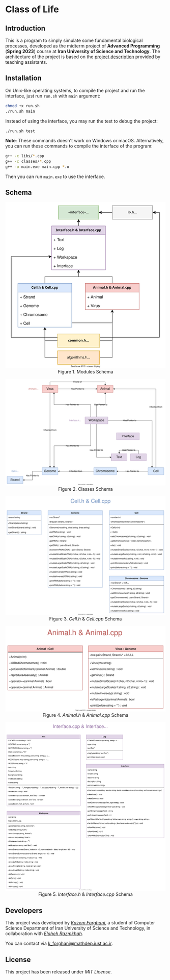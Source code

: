 # Class of Life

## Introduction

This is a program to simply simulate some fundamental biological processes, developed as the midterm project of **Advanced Programming** (**Spring 2023**) course at **Iran University of Science and Technology**. The architecture of the project is based on the [project description](schema/description.pdf) provided by teaching assistants.

## Installation

On Unix-like operating systems, to compile the project and run the interface, just run `run.sh` with `main` argument:

```bash
chmod +x run.sh
./run.sh main
```

Instead of using the interface, you may run the test to debug the project:

```bash
./run.sh test
```

**Note**: These commands doesn't work on Windows or macOS. Alternatively, you can run these commands to compile the interface of the program:

```bash
g++ -c libs/*.cpp
g++ -c classes/*.cpp
g++ -o main.exe main.cpp *.o
```
Then you can run `main.exe` to use the interface.

## Schema

<p align="center">
    <img src=schema/modules.drawio.svg><br>
    <span>Figure 1. Modules Schema</span>
</p>

<p align="center">
    <img src=schema/classes.drawio.svg>
    <span>Figure 2. Classes Schema</span>
</p>

<p align="center">
    <img src=schema/classes/Cell.drawio.svg>
    <span>Figure 3. <i>Cell.h</i> & <i>Cell.cpp</i> Schema</span>
</p>

<p align="center">
    <img src=schema/classes/Animal.drawio.svg>
    <span>Figure 4. <i>Animal.h</i> & <i>Animal.cpp</i> Schema</span>
</p>

<p align="center">
    <img src=schema/classes/Interface.drawio.svg>
    <span>Figure 5. <i>Interface.h</i> & <i>Interface.cpp</i> Schema</span>
</p>

## Developers

This project was developed by [*Kazem Forghani*](https://github.com/k-forghani), a student of Computer Science Department of Iran University of Science and Technology, in collaboration with [*Elaheh Razmkhah*](https://github.com/ELrzm).

You can contact via k_forghani@mathdep.iust.ac.ir.

## License

This project has been released under *MIT License*.